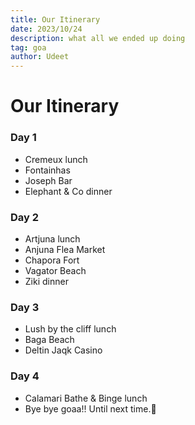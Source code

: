 ```yaml
---
title: Our Itinerary
date: 2023/10/24
description: what all we ended up doing
tag: goa
author: Udeet
---
```


# Our Itinerary

### Day 1

- Cremeux lunch
- Fontainhas
- Joseph Bar
- Elephant & Co dinner

### Day 2

- Artjuna lunch
- Anjuna Flea Market
- Chapora Fort
- Vagator Beach
- Ziki dinner

### Day 3

- Lush by the cliff lunch
- Baga Beach
- Deltin Jaqk Casino

### Day 4

- Calamari Bathe & Binge lunch
- Bye bye goaa!! Until next time.🚂
